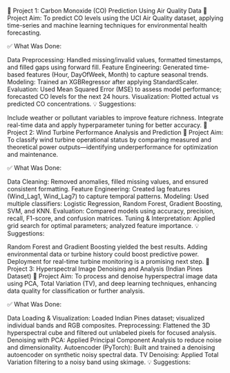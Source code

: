 📁 Project 1: Carbon Monoxide (CO) Prediction Using Air Quality Data
🎯 Project Aim:
To predict CO levels using the UCI Air Quality dataset, applying time-series and machine learning techniques for environmental health forecasting.

✅ What Was Done:

Data Preprocessing: Handled missing/invalid values, formatted timestamps, and filled gaps using forward fill.
Feature Engineering: Generated time-based features (Hour, DayOfWeek, Month) to capture seasonal trends.
Modeling: Trained an XGBRegressor after applying StandardScaler.
Evaluation: Used Mean Squared Error (MSE) to assess model performance; forecasted CO levels for the next 24 hours.
Visualization: Plotted actual vs predicted CO concentrations.
💡 Suggestions:

Include weather or pollutant variables to improve feature richness.
Integrate real-time data and apply hyperparameter tuning for better accuracy.
📁 Project 2: Wind Turbine Performance Analysis and Prediction
🎯 Project Aim:
To classify wind turbine operational status by comparing measured and theoretical power outputs—identifying underperformance for optimization and maintenance.

✅ What Was Done:

Data Cleaning: Removed anomalies, filled missing values, and ensured consistent formatting.
Feature Engineering: Created lag features (Wind_Lag1, Wind_Lag7) to capture temporal patterns.
Modeling: Used multiple classifiers: Logistic Regression, Random Forest, Gradient Boosting, SVM, and KNN.
Evaluation: Compared models using accuracy, precision, recall, F1-score, and confusion matrices.
Tuning & Interpretation: Applied grid search for optimal parameters; analyzed feature importance.
💡 Suggestions:

Random Forest and Gradient Boosting yielded the best results.
Adding environmental data or turbine history could boost predictive power.
Deployment for real-time turbine monitoring is a promising next step.
📁 Project 3: Hyperspectral Image Denoising and Analysis (Indian Pines Dataset)
🎯 Project Aim:
To process and denoise hyperspectral image data using PCA, Total Variation (TV), and deep learning techniques, enhancing data quality for classification or further analysis.

✅ What Was Done:

Data Loading & Visualization: Loaded Indian Pines dataset; visualized individual bands and RGB composites.
Preprocessing: Flattened the 3D hyperspectral cube and filtered out unlabeled pixels for focused analysis.
Denoising with PCA: Applied Principal Component Analysis to reduce noise and dimensionality.
Autoencoder (PyTorch): Built and trained a denoising autoencoder on synthetic noisy spectral data.
TV Denoising: Applied Total Variation filtering to a noisy band using skimage.
💡 Suggestions:

